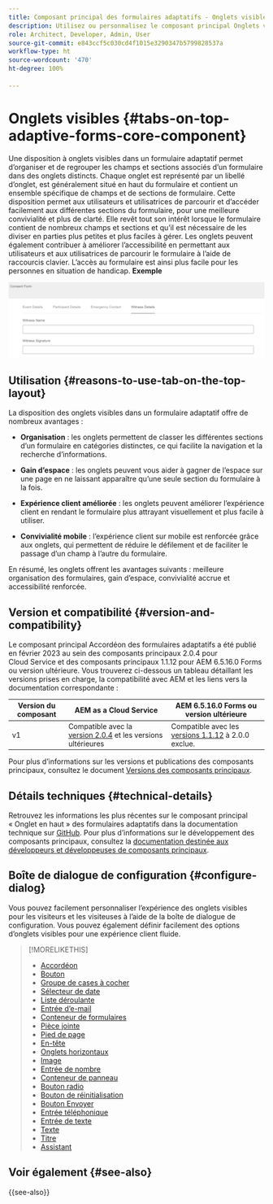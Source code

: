 ```yaml
---
title: Composant principal des formulaires adaptatifs - Onglets visibles
description: Utilisez ou personnalisez le composant principal Onglets visibles des formulaires adaptatifs.
role: Architect, Developer, Admin, User
source-git-commit: e843ccf5c030cd4f1015e3290347b5799828537a
workflow-type: ht
source-wordcount: '470'
ht-degree: 100%

---
```



# Onglets visibles {#tabs-on-top-adaptive-forms-core-component}

Une disposition à onglets visibles dans un formulaire adaptatif permet d’organiser et de regrouper les champs et sections associés d’un formulaire dans des onglets distincts. Chaque onglet est représenté par un libellé d’onglet, est généralement situé en haut du formulaire et contient un ensemble spécifique de champs et de sections de formulaire. Cette disposition permet aux utilisateurs et utilisatrices de parcourir et d’accéder facilement aux différentes sections du formulaire, pour une meilleure convivialité et plus de clarté. Elle revêt tout son intérêt lorsque le formulaire contient de nombreux champs et sections et qu’il est nécessaire de les diviser en parties plus petites et plus faciles à gérer. Les onglets peuvent également contribuer à améliorer l’accessibilité en permettant aux utilisateurs et aux utilisatrices de parcourir le formulaire à l’aide de raccourcis clavier. L’accès au formulaire est ainsi plus facile pour les personnes en situation de handicap.
**Exemple**

![onglets supérieurs](/help/adaptive-forms/assets/tabs.png)

## Utilisation {#reasons-to-use-tab-on-the-top-layout}

La disposition des onglets visibles dans un formulaire adaptatif offre de nombreux avantages :

* **Organisation** : les onglets permettent de classer les différentes sections d’un formulaire en catégories distinctes, ce qui facilite la navigation et la recherche d’informations.

* **Gain d’espace** : les onglets peuvent vous aider à gagner de l’espace sur une page en ne laissant apparaître qu’une seule section du formulaire à la fois.

* **Expérience client améliorée** : les onglets peuvent améliorer l’expérience client en rendant le formulaire plus attrayant visuellement et plus facile à utiliser.

* **Convivialité mobile** : l’expérience client sur mobile est renforcée grâce aux onglets, qui permettent de réduire le défilement et de faciliter le passage d’un champ à l’autre du formulaire.

En résumé, les onglets offrent les avantages suivants : meilleure organisation des formulaires, gain d’espace, convivialité accrue et accessibilité renforcée.

## Version et compatibilité {#version-and-compatibility}

Le composant principal Accordéon des formulaires adaptatifs a été publié en février 2023 au sein des composants principaux 2.0.4 pour Cloud Service et des composants principaux 1.1.12 pour AEM 6.5.16.0 Forms ou version ultérieure. Vous trouverez ci-dessous un tableau détaillant les versions prises en charge, la compatibilité avec AEM et les liens vers la documentation correspondante :

| Version du composant | AEM as a Cloud Service | AEM 6.5.16.0 Forms ou version ultérieure |
|---|---|---|
| v1 | Compatible avec la <br>[version 2.0.4](/help/adaptive-forms/version.md) et les versions ultérieures | Compatible avec les<br>[versions 1.1.12](/help/adaptive-forms/version.md) à 2.0.0 exclue. |

Pour plus d’informations sur les versions et publications des composants principaux, consultez le document [Versions des composants principaux](/help/adaptive-forms/version.md).

<!-- ## Sample Component Output {#sample-component-output}

To experience the Accordion Component as well as see examples of its configuration options as well as HTML and JSON output, visit the [Component Library](https://adobe.com/go/aem_cmp_library_accordion). -->

## Détails techniques {#technical-details}

Retrouvez les informations les plus récentes sur le composant principal « Onglet en haut » des formulaires adaptatifs dans la documentation technique sur [GitHub](https://github.com/adobe/aem-core-forms-components/tree/master/ui.af.apps/src/main/content/jcr_root/apps/core/fd/components/form/tabsontop/v1/tabsontop). Pour plus d’informations sur le développement des composants principaux, consultez la [documentation destinée aux développeurs et développeuses de composants principaux](/help/developing/overview.md).

## Boîte de dialogue de configuration {#configure-dialog}

Vous pouvez facilement personnaliser l’expérience des onglets visibles pour les visiteurs et les visiteuses à l’aide de la boîte de dialogue de configuration. Vous pouvez également définir facilement des options d’onglets visibles pour une expérience client fluide.

<!--

## Related article {#related-article}

* [Create a standalone Adaptive Form](https://experienceleague.adobe.com/docs/experience-manager-cloud-service/content/forms/adaptive-forms-authoring/authoring-adaptive-forms-core-components/create-an-adaptive-form-on-forms-cs/creating-adaptive-form-core-components.html)

-->


>[!MORELIKETHIS]
>
>* [Accordéon](/help/adaptive-forms/components/accordion.md)
>* [Bouton](/help/adaptive-forms/components/button.md)
>* [Groupe de cases à cocher](/help/adaptive-forms/components/checkbox-group.md)
>* [Sélecteur de date](/help/adaptive-forms/components/date-picker.md)
>* [Liste déroulante](/help/adaptive-forms/components/drop-down.md)
>* [Entrée d’e-mail](/help/adaptive-forms/components/email-input.md)
>* [Conteneur de formulaires](/help/adaptive-forms/components/form-container.md)
>* [Pièce jointe](/help/adaptive-forms/components/file-attachment.md)
>* [Pied de page](/help/adaptive-forms/components/footer.md)
>* [En-tête](/help/adaptive-forms/components/header.md)
>* [Onglets horizontaux](/help/adaptive-forms/components/horizontal-tabs.md)
>* [Image](/help/adaptive-forms/components/image.md)
>* [Entrée de nombre](/help/adaptive-forms/components/number-input.md)
>* [Conteneur de panneau](/help/adaptive-forms/components/panel-container.md)
>* [Bouton radio](/help/adaptive-forms/components/radio-button.md)
>* [Bouton de réinitialisation](/help/adaptive-forms/components/reset-button.md)
>* [Bouton Envoyer](/help/adaptive-forms/components/submit-button.md)
>* [Entrée téléphonique](/help/adaptive-forms/components/telephone-input.md)
>* [Entrée de texte](/help/adaptive-forms/components/text-input.md)
>* [Texte](/help/adaptive-forms/components/text.md)
>* [Titre](/help/adaptive-forms/components/title.md)
>* [Assistant](/help/adaptive-forms/components/wizard.md)

## Voir également {#see-also}


{{see-also}}